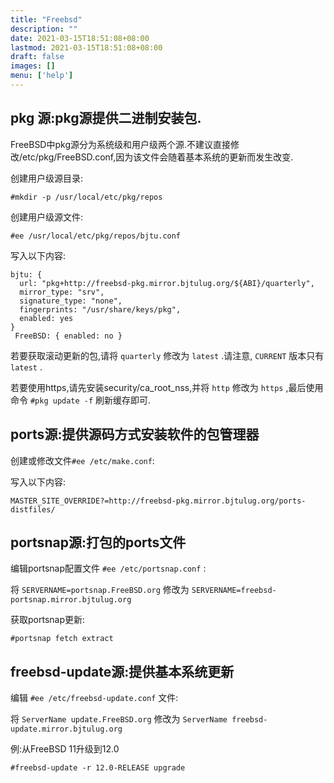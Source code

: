 ```yaml
---
title: "Freebsd"
description: ""
date: 2021-03-15T18:51:08+08:00
lastmod: 2021-03-15T18:51:08+08:00
draft: false
images: []
menu: ['help']
---
```


## pkg 源:pkg源提供二进制安装包.

FreeBSD中pkg源分为系统级和用户级两个源.不建议直接修改/etc/pkg/FreeBSD.conf,因为该文件会随着基本系统的更新而发生改变.

创建用户级源目录:

`#mkdir -p /usr/local/etc/pkg/repos`

创建用户级源文件:

`#ee /usr/local/etc/pkg/repos/bjtu.conf`

写入以下内容:

```
bjtu: {
  url: "pkg+http://freebsd-pkg.mirror.bjtulug.org/${ABI}/quarterly",
  mirror_type: "srv",
  signature_type: "none",
  fingerprints: "/usr/share/keys/pkg",
  enabled: yes
}
 FreeBSD: { enabled: no }
```

若要获取滚动更新的包,请将 `quarterly` 修改为 `latest` .请注意, `CURRENT` 版本只有 `latest` .

若要使用https,请先安装security/ca_root_nss,并将 `http` 修改为 `https` ,最后使用命令 `#pkg update -f` 刷新缓存即可.

## ports源:提供源码方式安装软件的包管理器

创建或修改文件`#ee /etc/make.conf`:

写入以下内容:

`MASTER_SITE_OVERRIDE?=http://freebsd-pkg.mirror.bjtulug.org/ports-distfiles/`

## portsnap源:打包的ports文件

编辑portsnap配置文件 `#ee /etc/portsnap.conf` :

将 `SERVERNAME=portsnap.FreeBSD.org` 修改为 `SERVERNAME=freebsd-portsnap.mirror.bjtulug.org`

获取portsnap更新:

`#portsnap fetch extract`

## freebsd-update源:提供基本系统更新

编辑 `#ee /etc/freebsd-update.conf` 文件:

将 `ServerName update.FreeBSD.org` 修改为 `ServerName freebsd-update.mirror.bjtulug.org`

例:从FreeBSD 11升级到12.0

`#freebsd-update -r 12.0-RELEASE upgrade`
